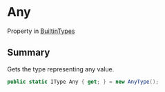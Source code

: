 # Any

Property in [BuiltinTypes](/api/csharp/yarn.builtintypes.md)

## Summary

Gets the type representing any value.

```csharp
public static IType Any { get; } = new AnyType();
```


